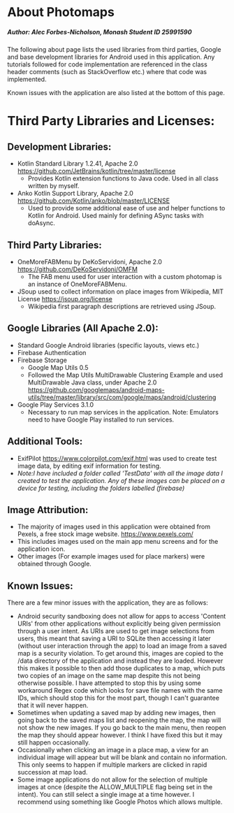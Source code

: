 # About Photomaps
##### Author: Alec Forbes-Nicholson, Monash Student ID 25991590

The following about page lists the used libraries from third parties, Google and base development
libraries for Android used in this application. Any tutorials followed
for code implementation are referenced in the class header comments (such as StackOverflow etc.) 
where that code was implemented.

Known issues with the application are also listed at the bottom of this page.

# Third Party Libraries and Licenses:

## Development Libraries: 

* Kotlin Standard Library 1.2.41, Apache 2.0 https://github.com/JetBrains/kotlin/tree/master/license
   * Provides Kotlin extension functions to Java code. Used in all class written by myself.
* Anko Kotlin Support Library, Apache 2.0 https://github.com/Kotlin/anko/blob/master/LICENSE
   * Used to provide some additional ease of use and helper functions to Kotlin for Android.
   Used mainly for defining ASync tasks with doAsync.

## Third Party Libraries:

* OneMoreFABMenu by DeKoServidoni, Apache 2.0 https://github.com/DeKoServidoni/OMFM
   * The FAB menu used for user interaction with a custom photomap is an instance of OneMoreFABMenu.
* JSoup used to collect information on place images from Wikipedia, MIT License https://jsoup.org/license
   * Wikipedia first paragraph descriptions are retrieved using JSoup.

## Google Libraries (All Apache 2.0):

* Standard Google Android libraries (specific layouts, views etc.)
* Firebase Authentication
* Firebase Storage
   * Google Map Utils 0.5
   * Followed the Map Utils MultiDrawable Clustering Example and used MultiDrawable Java class, under Apache 2.0
     https://github.com/googlemaps/android-maps-utils/tree/master/library/src/com/google/maps/android/clustering
* Google Play Services 3.1.0
   * Necessary to run map services in the application. Note: Emulators need to have Google Play installed to run services.

## Additional Tools:
* ExifPilot https://www.colorpilot.com/exif.html was used to create test image data, by editing exif information for testing.
* _Note:I have included a folder called 'TestData' with all the image data I created to test the application. 
Any of these images can be placed on a device for testing, including the folders labelled (firebase)_  

## Image Attribution:
* The majority of images used in this application were obtained from Pexels, a free stock image website. https://www.pexels.com/
* This includes images used on the main app menu screens and for the application icon.
* Other images (For example images used for place markers) were obtained through Google.

## Known Issues:
There are a few minor issues with the application, they are as follows:

* Android security sandboxing does not allow for apps to access 'Content URIs' from other applications without explicitly 
being given permission through a user intent. As URIs are used to get image selections from users, this meant that saving 
a URI to SQLite then accessing it later (without user interaction through the app) to load an image from a saved map 
is a security violation. 
To get around this, images are copied to the /data directory of the application and instead they are loaded. 
However this makes it possible to then add those duplicates to a map, which puts two copies of an image on
the same map despite this not being otherwise possible. I have attempted to stop this by using some workaround Regex code which
looks for save file names with the same IDs, which should stop this for the most part, though I can't guarantee that it 
will never happen.
* Sometimes when updating a saved map by adding new images, then going back to the saved maps list and reopening the map,
the map will not show the new images. If you go back to the main menu, then reopen the map they should appear however. 
I think I have fixed this but it may still happen occasionally.
* Occasionally when clicking an image in a place map, a view for an individual image will appear
but will be blank and contain no information. This only seems to happen if multiple markers are clicked in rapid succession at map load.
* Some image applications do not allow for the selection of multiple images at once (despite the ALLOW_MULTIPLE flag being set 
in the intent). You can still select a single image at a time however. I recommend using something like Google Photos which allows multiple.
